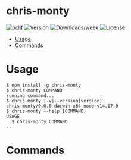 chris-monty
===========



[![oclif](https://img.shields.io/badge/cli-oclif-brightgreen.svg)](https://oclif.io)
[![Version](https://img.shields.io/npm/v/chris-monty.svg)](https://npmjs.org/package/chris-monty)
[![Downloads/week](https://img.shields.io/npm/dw/chris-monty.svg)](https://npmjs.org/package/chris-monty)
[![License](https://img.shields.io/npm/l/chris-monty.svg)](https://github.com/dankrajnak/chris-monty/blob/master/package.json)

<!-- toc -->
* [Usage](#usage)
* [Commands](#commands)
<!-- tocstop -->
# Usage
<!-- usage -->
```sh-session
$ npm install -g chris-monty
$ chris-monty COMMAND
running command...
$ chris-monty (-v|--version|version)
chris-monty/0.0.0 darwin-x64 node-v14.17.0
$ chris-monty --help [COMMAND]
USAGE
  $ chris-monty COMMAND
...
```
<!-- usagestop -->
# Commands
<!-- commands -->

<!-- commandsstop -->
